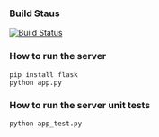 ### Build Staus
[![Build Status](https://travis-ci.org/crazyguitar/cheatsheet.svg)](https://travis-ci.org/crazyguitar/cheatsheet)

### How to run the server

```
pip install flask
python app.py
```

### How to run the server unit tests
```
python app_test.py
```
